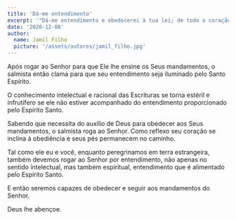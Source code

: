 ```yaml
---
title: 'Dá-me entendimento'
excerpt: '"Dá-me entendimento e obedecerei à tua lei; de todo o coração a porei em prática" (Salmo 119.34)'
date: '2020-12-08'
author:
  name: Jamil Filho
  picture: '/assets/autores/jamil_filho.jpg'
---
```


Após rogar ao Senhor para que Ele lhe ensine os Seus mandamentos, o salmista então clama para que seu entendimento seja iluminado pelo Santo Espírito.

O conhecimento intelectual e racional das Escrituras se torna estéril e infrutífero se ele não estiver acompanhado do entendimento proporcionado pelo Espírito Santo.

Sabendo que necessita do auxílio de Deus para obedecer aos Seus mandamentos, o salmista roga ao Senhor. Como reflexo seu coração se inclina à obediência e seus pés permanecem no caminho.

Tal como ele eu e você, enquanto peregrinamos em terra estrangeira, também devemos rogar ao Senhor por entendimento, não apenas no sentido intelectual, mas também espiritual, entendimento que é alimentado pelo Espírito Santo.

E então seremos capazes de obedecer e seguir aos mandamentos do Senhor.

Deus lhe abençoe.